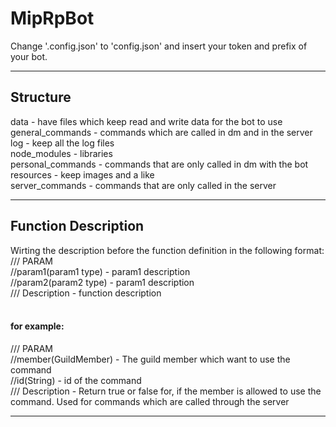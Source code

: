 # MipRpBot
Change '.config.json' to 'config.json' and insert your token and prefix of your bot.

***

Structure
-----------
data - have files which keep read and write data for the bot to use<br/>
general_commands - commands which are called in dm and in the server<br/>
log - keep all the log files<br/>
node_modules - libraries<br/>
personal_commands - commands that are only called in dm with the bot<br/>
resources - keep images and a like<br/>
server_commands - commands that are only called in the server<br/>

***

Function Description
--------------------
Wirting the description before the function definition in the following format:<br/>
/// PARAM<br/>
//param1(param1 type) - param1 description<br/>
//param2(param2 type) - param1 description<br/>
/// Description - function description
<br/><br/>

#### for example:
/// PARAM<br/>
//member(GuildMember) - The guild member which want to use the command<br/>
//id(String) - id of the command<br/>
/// Description - Return true or false for, if the member is allowed to use the command. Used for commands which are called through the server <br/>

***